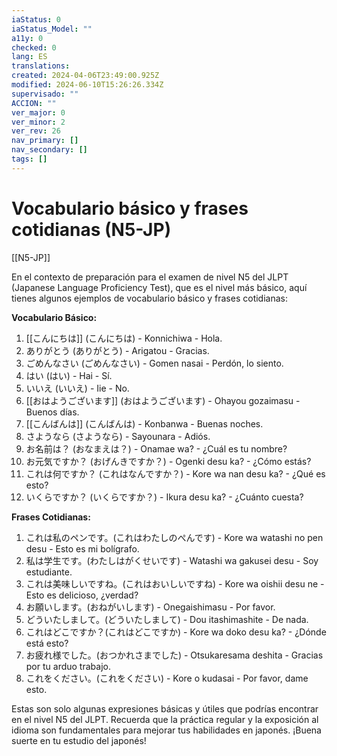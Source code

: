 ```yaml
---
iaStatus: 0
iaStatus_Model: ""
a11y: 0
checked: 0
lang: ES
translations: 
created: 2024-04-06T23:49:00.925Z
modified: 2024-06-10T15:26:26.334Z
supervisado: ""
ACCION: ""
ver_major: 0
ver_minor: 2
ver_rev: 26
nav_primary: []
nav_secondary: []
tags: []
---
```

# Vocabulario básico y frases cotidianas (N5-JP)

[[N5-JP]]

En el contexto de preparación para el examen de nivel N5 del JLPT (Japanese Language Proficiency Test), que es el nivel más básico, aquí tienes algunos ejemplos de vocabulario básico y frases cotidianas:

**Vocabulario Básico:**

1. [[こんにちは]] (こんにちは) - Konnichiwa - Hola.
2. ありがとう (ありがとう) - Arigatou - Gracias.
3. ごめんなさい (ごめんなさい) - Gomen nasai - Perdón, lo siento.
4. はい (はい) - Hai - Sí.
5. いいえ (いいえ) - Iie - No.
6. [[おはようございます]] (おはようございます) - Ohayou gozaimasu - Buenos días.
7. [[こんばんは]] (こんばんは) - Konbanwa - Buenas noches.
8. さようなら (さようなら) - Sayounara - Adiós.
9. お名前は？ (おなまえは？) - Onamae wa? - ¿Cuál es tu nombre?
10. お元気ですか？ (おげんきですか？) - Ogenki desu ka? - ¿Cómo estás?
11. これは何ですか？ (これはなんですか？) - Kore wa nan desu ka? - ¿Qué es esto?
12. いくらですか？ (いくらですか？) - Ikura desu ka? - ¿Cuánto cuesta?

**Frases Cotidianas:**

1. これは私のペンです。(これはわたしのぺんです) - Kore wa watashi no pen desu - Esto es mi bolígrafo.
2. 私は学生です。(わたしはがくせいです) - Watashi wa gakusei desu - Soy estudiante.
3. これは美味しいですね。(これはおいしいですね) - Kore wa oishii desu ne - Esto es delicioso, ¿verdad?
4. お願いします。(おねがいします) - Onegaishimasu - Por favor.
5. どういたしまして。(どういたしまして) - Dou itashimashite - De nada.
6. これはどこですか？(これはどこですか) - Kore wa doko desu ka? - ¿Dónde está esto?
7. お疲れ様でした。(おつかれさまでした) - Otsukaresama deshita - Gracias por tu arduo trabajo.
8. これをください。(これをください) - Kore o kudasai - Por favor, dame esto.

Estas son solo algunas expresiones básicas y útiles que podrías encontrar en el nivel N5 del JLPT. Recuerda que la práctica regular y la exposición al idioma son fundamentales para mejorar tus habilidades en japonés. ¡Buena suerte en tu estudio del japonés!